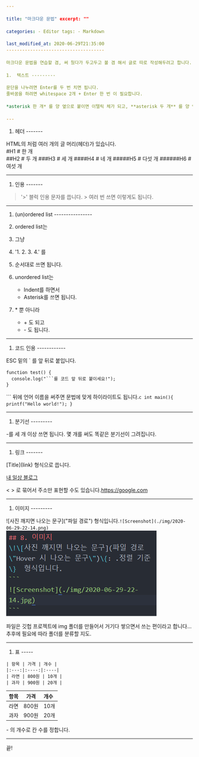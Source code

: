 ```yaml
---

title: "마크다운 문법" excerpt: ""

categories: - Editor tags: - Markdown

last_modified_at: 2020-06-29T21:35:00
-------------------------------------

마크다운 문법을 연습할 겸, 써 뒀다가 두고두고 볼 겸 해서 글로 따로 작성해두려고 합니다.

1.	텍스트 ---------

문단을 나누려면 Enter를 두 번 치면 됩니다.  
줄바꿈을 하려면 whitespace 2개 + Enter 한 번 이 필요합니다.

*asterisk 한 개* 를 양 옆으로 붙이면 이텔릭 체가 되고, **asterisk 두 개** 를 양 옆으로 붙이면 Bold체가 됩니다. ***asterisk 세 개*** 를 양 옆으로 붙이면 Bold + Itelic을 만들 수 있습니다. ~~물결 두 개~~ 로 취소선을 만들 수 있습니다. ~~**볼드 취소**~~ 처럼 쓸 수도 있습니다.

---
```


1.	헤더 -------

HTML의 <hN>처럼 여러 개의 글 머리(헤더)가 있습니다.  
#H1 # 한 개  
##H2 # 두 개 ###H3 # 세 개 ####H4 # 네 개 #####H5 # 다섯 개 ######H6 # 여섯 개

---

1.	인용 -------

> '>' 블럭 인용 문자를 씁니다. > 여러 번 쓰면 이렇게도 됩니다.

---

1.	(un)ordered list ----------------
2.	ordered list는

3.	그냥

4.	'1. 2. 3. 4.' 를

5.	순서대로 쓰면 됩니다.

6.	unordered list는

	-	Indent를 하면서
	-	Asterisk를 쓰면 됩니다.

7.	\* 뿐 아니라

	-	\+ 도 되고
	-	\- 도 됩니다.

---

1.	코드 인용 ------------

ESC 밑의 \` 를 앞 뒤로 붙입니다.

```html
function test() {
  console.log("```를 코드 앞 뒤로 붙이세요!");
}
```

\`\`\` 뒤에 언어 이름을 써주면 문법에 맞게 하이라이트도 됩니다.`c
int main(){
  printf("Hello world!");
}
`

---

1.	분기선 ---------

\-를 세 개 이상 쓰면 됩니다. 몇 개를 써도 똑같은 분기선이 그려집니다.

---

1.	링크 -------

\[Title](link) 형식으로 씁니다.

[내 일상 블로그](https://blog.naver.com/mung3477)

\< \> 로 묶어서 주소만 표현할 수도 있습니다.https://google.com

---

1.	이미지 ---------

!\[사진 깨지면 나오는 문구](\"파일 경로\") 형식입니다.`
![Screenshot](./img/2020-06-29-22-14.png)
` ![Screenshot](./img/2020-06-29-22-14.png)

파일은 깃헙 프로젝트에 img 폴더를 만들어서 거기다 쌓으면서 쓰는 편이라고 합니다... 추후에 필요에 따라 폴더를 분류할 지도.

---

1.	표 -----

```
| 항목 | 가격 | 개수 |
|:---:|:----:|:----|
| 라면 | 800원 | 10개 |
| 과자 | 900원 | 20개 |
```

| 항목 | 가격  | 개수 |
|:----:|:-----:|:-----|
| 라면 | 800원 | 10개 |
| 과자 | 900원 | 20개 |

\- 의 개수로 칸 수를 정합니다.

---

끝!
